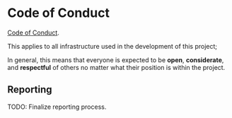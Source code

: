 # Code of Conduct

[Code of Conduct](https://www.python.org/psf/conduct/).

This applies to all infrastructure used in the development of this project;

In general, this means that everyone is expected to be **open**,
**considerate**, and **respectful** of others no matter what their position is
within the project.

## Reporting

TODO: Finalize reporting process.
